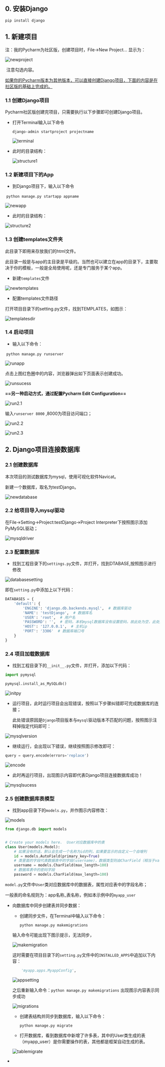## 0. 安装Django

```shell
pip install django
```

## 1. 新建项目

注：我的Pycharm为社区版，创建项目时，File->New Project... 显示为：

![newproject](<https://zsy0216.coding.me/images/csdn/django/newproject.png>)

​	注意勾选内容。

<u>如果你的Pycharm版本为其他版本，可以直接创建Django项目，下面的内容是在社区版的基础上完成的。</u>

### 1.1 创建Django项目

Pycharm社区版创建完项目，只需要执行以下步骤即可创建Django项目。

* 打开Terminal输入以下命令

  `django-admin startproject projectname`

   ![terminal](<https://zsy0216.coding.me/images/csdn/django/terminal.png>)

* 此时的目录结构：

   ![structure1](<https://zsy0216.coding.me/images/csdn/django/structure1.png>)

### 1.2 新建项目下的App

* 到Django项目下，输入以下命令

​	`python manage.py startapp appname`

![newapp](<https://zsy0216.coding.me/images/csdn/django/newapp.png>)

* 此时的目录结构：

![structure2](<https://zsy0216.coding.me/images/csdn/django/structure2.png>)

### 1.3 创建templates文件夹

此目录下即用来存放我们的html文件。

此目录一般是与app的主目录是平级的。当然也可以建立在app的目录下，主要取决于你的模板，一般是全局使用呢，还是专门服务于某个app。

* 新建`templates`文件

![newtemplates](https://zsy0216.coding.me/images/csdn/django/newtemplates.png)

* 配置templates文件路径

打开项目目录下的setting.py文件，找到TEMPLATES，如图示：

![templatesdir](https://zsy0216.coding.me/images/csdn/django/templatesdir.png)

### 1.4 启动项目

* 输入以下命令：

​	`python manage.py runserver`

![runapp](<https://zsy0216.coding.me/images/csdn/django/runapp.png>)

点击上图红色圈中的内容，浏览器弹出如下页面表示创建成功。

![runsucess](<https://zsy0216.coding.me/images/csdn/django/runsucess.png>)

**==另一种启动方式，通过配置Pycharm Edit Configuration==**

![run2.1](<https://zsy0216.coding.me/images/csdn/django/run2.1.png>)

 输入`runserver 8000`	,8000为项目访问端口；

![run2.2](<https://zsy0216.coding.me/images/csdn/django/run2.2.png>)

![run2.3](<https://zsy0216.coding.me/images/csdn/django/run2.3.png>)

## 2. Django项目连接数据库

### 2.1 创建数据库

本次项目的测试数据库为mysql，使用可视化软件Navicat。

新建一个数据库，取名为testDjango。

![newdatabase](<https://zsy0216.coding.me/images/csdn/django/newdatabase.png>)

### 2.2 给项目导入mysql驱动

在File->Setting->Project:testDjango->Project Interpreter下按照图示添加PyMySQL驱动；

![mysqldriver](<https://zsy0216.coding.me/images/csdn/django/mysqldriver.png>)

### 2.3 配置数据库

* 找到工程目录下的`settings.py`文件，并打开，找到DTABASE,按照图示进行修改

![databasesetting](<https://zsy0216.coding.me/images/csdn/django/databasesetting.png>)

即在`setting.py`中添加上以下代码：

```python
DATABASES = {
    'default': {
        'ENGINE': 'django.db.backends.mysql',  # 数据库驱动
        'NAME': 'testDjango',  # 数据库名
        'USER': 'root',  # 用户名
        'PASSWORD': '',  # 密码，本机mysql数据库没有设置密码，故此处为空，此处应修改为自己的数据库密码
        'HOST': '127.0.0.1',  # 主机ip
        'PORT': '3306'  # 数据库端口号
    }
}
```

### 2.4 项目加载数据库

* 找到工程目录下的`__init__.py`文件，并打开，添加以下代码：

```python
import pymysql

pymysql.install_as_MySQLdb()
```

![initpy](<https://zsy0216.coding.me/images/csdn/django/initpy.png>)

* 运行项目，此时运行项目会出现错误，按照以下步骤纠错即可完成数据库的连接；

  此处错误原因是`Django`项目版本与`mysql`驱动版本不匹配的问题，按照图示注释掉指定代码即可：

![mysqlversion](<https://zsy0216.coding.me/images/csdn/django/mysqlversion.png>)

* 继续运行，会出现以下错误，继续按照图示修改即可：

```python
query = query.encode(errors='replace')
```

![encode](<https://zsy0216.coding.me/images/csdn/django/encode.png>)

* 此时再运行项目，出现图示内容即代表Django项目连接数据库成功！

![mysqlsucess](<https://zsy0216.coding.me/images/csdn/django/mysqlsucess.png>)

### 2.5 创建数据库表模型

* 找到app目录下的`models.py`，并作图示内容修改：

![models](<https://zsy0216.coding.me/images/csdn/django/models.png>)

```python
from django.db import models


# Create your models here.  User对应数据库中的表
class User(models.Model):
    # 如果没有的话，默认会生成一个名称为id的列，如果要显示的自定义一个自增列
    id = models.AutoField(primary_key=True)
    # 类里面的字段代表数据表中的字段(username)，数据类型则由CharField（相当于varchar）
    username = models.CharField(max_length=100)
    # 数据库表中的密码字段
    password = models.CharField(max_length=100)
```

`model.py`文件中`User`类对应数据库中的数据表，属性对应表中的字段名称；

一般表的命名规则为：app名称_表名称，例如本示例中的`myapp_user`

* 向数据库中同步创建表并同步数据：

  * 创建同步文件，在Terminal中输入以下命令：

    `python manage.py makemigrations`

  输入命令可能出现下图示提示，无法同步，

  ![makemigration](<https://zsy0216.coding.me/images/csdn/django/makemigration.png>)

  这时需要在项目目录下的`setting.py`文件中的`INSTALLED_APPS`中追加以下内容：

  ```python
      'myapp.apps.MyappConfig',
  ```

  ![appsetting](<https://zsy0216.coding.me/images/csdn/django/appsetting.png>)

  之后重新输入命令：`python manage.py makemigrations` 出现图示内容表示同步成功

  ![migrations](<https://zsy0216.coding.me/images/csdn/django/migrations.png>)

  * 创建表结构并同步到数据库，输入以下命令：

    `python manage.py migrate`

  * 打开数据库，看到数据库中新增了许多表，其中的User类生成的表（myapp_user）是你需要操作的表，其他都是框架自动生成的表。

  ![tablemigrate](<https://zsy0216.coding.me/images/csdn/django/tablemigrate.png>)

* 